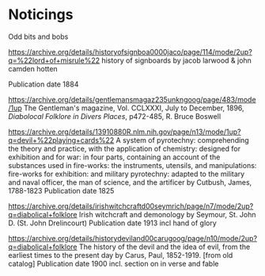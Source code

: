 # Noticings

Odd bits and bobs


https://archive.org/details/historyofsignboa0000jaco/page/114/mode/2up?q=%22lord+of+misrule%22
history of signboards
by jacob larwood & john camden hotten

Publication date 1884

https://archive.org/details/gentlemansmagaz235unkngoog/page/483/mode/1up
The Gentleman's magazine, Vol. CCLXXXI, July to December, 1896, *Diabolocal Folklore in Divers Places*, p472-485, R. Bruce Boswell



https://archive.org/details/13910880R.nlm.nih.gov/page/n13/mode/1up?q=devil+%22playing+cards%22
A system of pyrotechny: comprehending the theory and practice, with the application of chemistry: designed for exhibition and for war: in four parts, containing an account of the substances used in fire-works: the instruments, utensils, and manipulations: fire-works for exhibition: and military pyrotechny: adapted to the military and naval officer, the man of science, and the artificer
by Cutbush, James, 1788-1823
Publication date 1825


https://archive.org/details/irishwitchcraftd00seymrich/page/n7/mode/2up?q=diabolical+folklore
Irish witchcraft and demonology
by Seymour, St. John D. (St. John Drelincourt)
Publication date 1913
incl hand of glory


https://archive.org/details/historydeviland00carugoog/page/n10/mode/2up?q=diabolical+folklore
The history of the devil and the idea of evil, from the earliest times to the present day
by Carus, Paul, 1852-1919. [from old catalog]
Publication date 1900
incl. section on in verse and fable

